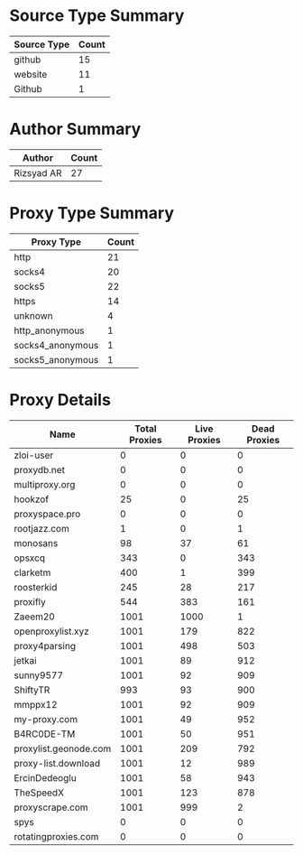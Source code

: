 # Source Type Summary

| Source Type | Count |
|-------------|-------|
| github | 15 |
| website | 11 |
| Github | 1 |


# Author Summary

| Author | Count |
|--------|-------|
| Rizsyad AR | 27 |


# Proxy Type Summary

| Proxy Type | Count |
|------------|-------|
| http | 21 |
| socks4 | 20 |
| socks5 | 22 |
| https | 14 |
| unknown | 4 |
| http_anonymous | 1 |
| socks4_anonymous | 1 |
| socks5_anonymous | 1 |


# Proxy Details

| Name | Total Proxies | Live Proxies | Dead Proxies |
|------|---------------|--------------|---------------|
| zloi-user | 0 | 0 | 0 |
| proxydb.net | 0 | 0 | 0 |
| multiproxy.org | 0 | 0 | 0 |
| hookzof | 25 | 0 | 25 |
| proxyspace.pro | 0 | 0 | 0 |
| rootjazz.com | 1 | 0 | 1 |
| monosans | 98 | 37 | 61 |
| opsxcq | 343 | 0 | 343 |
| clarketm | 400 | 1 | 399 |
| roosterkid | 245 | 28 | 217 |
| proxifly | 544 | 383 | 161 |
| Zaeem20 | 1001 | 1000 | 1 |
| openproxylist.xyz | 1001 | 179 | 822 |
| proxy4parsing | 1001 | 498 | 503 |
| jetkai | 1001 | 89 | 912 |
| sunny9577 | 1001 | 92 | 909 |
| ShiftyTR | 993 | 93 | 900 |
| mmppx12 | 1001 | 92 | 909 |
| my-proxy.com | 1001 | 49 | 952 |
| B4RC0DE-TM | 1001 | 50 | 951 |
| proxylist.geonode.com | 1001 | 209 | 792 |
| proxy-list.download | 1001 | 12 | 989 |
| ErcinDedeoglu | 1001 | 58 | 943 |
| TheSpeedX | 1001 | 123 | 878 |
| proxyscrape.com | 1001 | 999 | 2 |
| spys | 0 | 0 | 0 |
| rotatingproxies.com | 0 | 0 | 0 |
